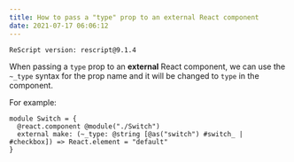 ```yaml
---
title: How to pass a "type" prop to an external React component
date: 2021-07-17 06:06:12
---
```


```
ReScript version: rescript@9.1.4
```

When passing a `type` prop to an **external** React component, we can use the `~_type` syntax for the prop name and it will be changed to `type` in the component.

For example:

```res
module Switch = {
  @react.component @module("./Switch")
  external make: (~_type: @string [@as("switch") #switch_ | #checkbox]) => React.element = "default"
}
```
